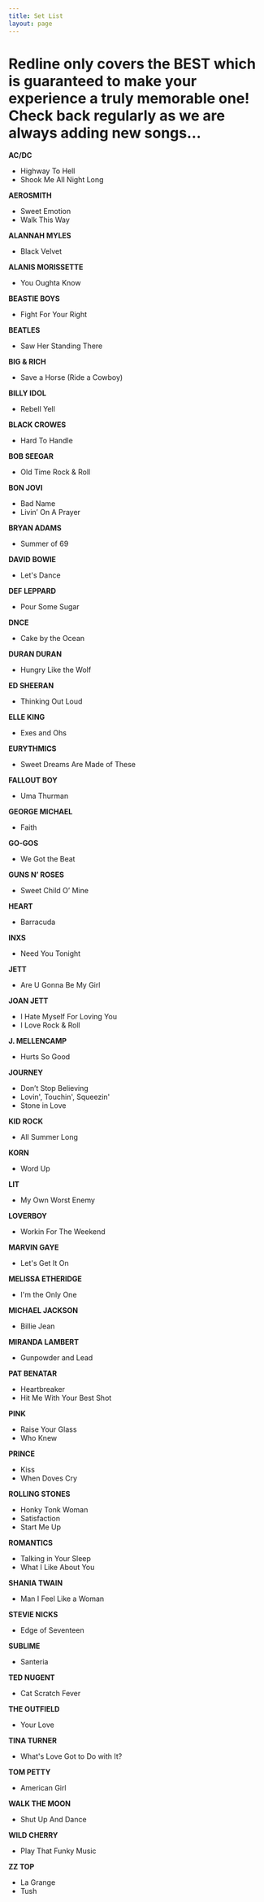 ```yaml
---
title: Set List
layout: page
---
```


Redline only covers the BEST which is guaranteed to make your experience a truly memorable one!  Check back regularly as we are always adding new songs…
========================================================================================================================================================

**AC/DC**

* Highway To Hell
* Shook Me All Night Long


**AEROSMITH**

* Sweet Emotion
* Walk This Way

**ALANNAH MYLES**

* Black Velvet

**ALANIS MORISSETTE**

* You Oughta Know


**BEASTIE BOYS**

* Fight For Your Right

**BEATLES**

* Saw Her Standing There

**BIG & RICH**

* Save a Horse (Ride a Cowboy)

**BILLY IDOL**

* Rebell Yell

**BLACK CROWES**

* Hard To Handle

**BOB SEEGAR**

* Old Time Rock & Roll

**BON JOVI**

* Bad Name
* Livin’ On A Prayer

**BRYAN ADAMS**

* Summer of 69


**DAVID BOWIE**

* Let's Dance

**DEF LEPPARD**

* Pour Some Sugar

**DNCE**

* Cake by the Ocean

**DURAN DURAN**

* Hungry Like the Wolf

**ED SHEERAN**

* Thinking Out Loud

**ELLE KING**

* Exes and Ohs

**EURYTHMICS**

* Sweet Dreams Are Made of These

**FALLOUT BOY**

* Uma Thurman

**GEORGE MICHAEL**

* Faith

**GO-GOS**

* We Got the Beat

**GUNS N’ ROSES**

* Sweet Child O’ Mine

**HEART**

* Barracuda

**INXS**

* Need You Tonight


**JETT**

* Are U Gonna Be My Girl

**JOAN JETT**

* I Hate Myself For Loving You
* I Love Rock & Roll

**J. MELLENCAMP**

* Hurts So Good

**JOURNEY**

* Don’t Stop Believing
* Lovin', Touchin', Squeezin'
* Stone in Love


**KID ROCK**

* All Summer Long

**KORN**

* Word Up

**LIT**

* My Own Worst Enemy

**LOVERBOY**

* Workin For The Weekend

**MARVIN GAYE**

* Let's Get It On

**MELISSA ETHERIDGE**

* I'm the Only One


**MICHAEL JACKSON**

* Billie Jean

**MIRANDA LAMBERT**

* Gunpowder and Lead


**PAT BENATAR**

* Heartbreaker
* Hit Me With Your Best Shot


**PINK**

* Raise Your Glass
* Who Knew

**PRINCE**

* Kiss
* When Doves Cry

**ROLLING STONES**

* Honky Tonk Woman
* Satisfaction
* Start Me Up

**ROMANTICS**

* Talking in Your Sleep
* What I Like About You

**SHANIA TWAIN**

* Man I Feel Like a Woman

**STEVIE NICKS**

* Edge of Seventeen

**SUBLIME**

* Santeria

**TED NUGENT**

* Cat Scratch Fever


**THE OUTFIELD**

* Your Love

**TINA TURNER**

* What's Love Got to Do with It?

**TOM PETTY**

* American Girl

**WALK THE MOON**

* Shut Up And Dance

**WILD CHERRY**

* Play That Funky Music

**ZZ TOP**

* La Grange
* Tush
